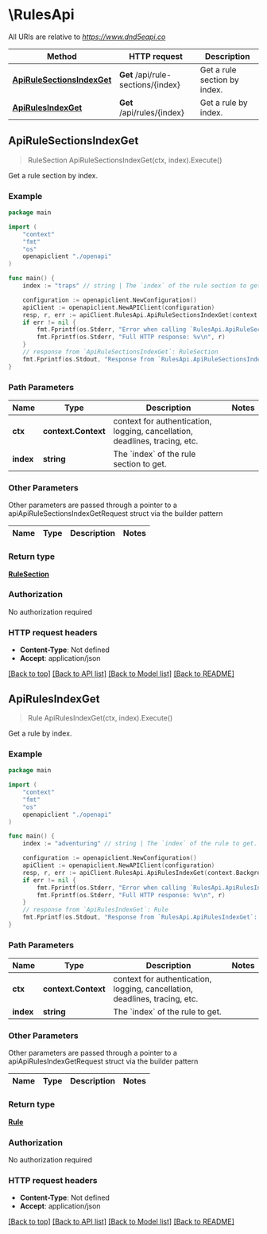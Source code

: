 # \RulesApi

All URIs are relative to *https://www.dnd5eapi.co*

Method | HTTP request | Description
------------- | ------------- | -------------
[**ApiRuleSectionsIndexGet**](RulesApi.md#ApiRuleSectionsIndexGet) | **Get** /api/rule-sections/{index} | Get a rule section by index.
[**ApiRulesIndexGet**](RulesApi.md#ApiRulesIndexGet) | **Get** /api/rules/{index} | Get a rule by index.



## ApiRuleSectionsIndexGet

> RuleSection ApiRuleSectionsIndexGet(ctx, index).Execute()

Get a rule section by index.



### Example

```go
package main

import (
    "context"
    "fmt"
    "os"
    openapiclient "./openapi"
)

func main() {
    index := "traps" // string | The `index` of the rule section to get. 

    configuration := openapiclient.NewConfiguration()
    apiClient := openapiclient.NewAPIClient(configuration)
    resp, r, err := apiClient.RulesApi.ApiRuleSectionsIndexGet(context.Background(), index).Execute()
    if err != nil {
        fmt.Fprintf(os.Stderr, "Error when calling `RulesApi.ApiRuleSectionsIndexGet``: %v\n", err)
        fmt.Fprintf(os.Stderr, "Full HTTP response: %v\n", r)
    }
    // response from `ApiRuleSectionsIndexGet`: RuleSection
    fmt.Fprintf(os.Stdout, "Response from `RulesApi.ApiRuleSectionsIndexGet`: %v\n", resp)
}
```

### Path Parameters


Name | Type | Description  | Notes
------------- | ------------- | ------------- | -------------
**ctx** | **context.Context** | context for authentication, logging, cancellation, deadlines, tracing, etc.
**index** | **string** | The &#x60;index&#x60; of the rule section to get.  | 

### Other Parameters

Other parameters are passed through a pointer to a apiApiRuleSectionsIndexGetRequest struct via the builder pattern


Name | Type | Description  | Notes
------------- | ------------- | ------------- | -------------


### Return type

[**RuleSection**](RuleSection.md)

### Authorization

No authorization required

### HTTP request headers

- **Content-Type**: Not defined
- **Accept**: application/json

[[Back to top]](#) [[Back to API list]](../README.md#documentation-for-api-endpoints)
[[Back to Model list]](../README.md#documentation-for-models)
[[Back to README]](../README.md)


## ApiRulesIndexGet

> Rule ApiRulesIndexGet(ctx, index).Execute()

Get a rule by index.



### Example

```go
package main

import (
    "context"
    "fmt"
    "os"
    openapiclient "./openapi"
)

func main() {
    index := "adventuring" // string | The `index` of the rule to get. 

    configuration := openapiclient.NewConfiguration()
    apiClient := openapiclient.NewAPIClient(configuration)
    resp, r, err := apiClient.RulesApi.ApiRulesIndexGet(context.Background(), index).Execute()
    if err != nil {
        fmt.Fprintf(os.Stderr, "Error when calling `RulesApi.ApiRulesIndexGet``: %v\n", err)
        fmt.Fprintf(os.Stderr, "Full HTTP response: %v\n", r)
    }
    // response from `ApiRulesIndexGet`: Rule
    fmt.Fprintf(os.Stdout, "Response from `RulesApi.ApiRulesIndexGet`: %v\n", resp)
}
```

### Path Parameters


Name | Type | Description  | Notes
------------- | ------------- | ------------- | -------------
**ctx** | **context.Context** | context for authentication, logging, cancellation, deadlines, tracing, etc.
**index** | **string** | The &#x60;index&#x60; of the rule to get.  | 

### Other Parameters

Other parameters are passed through a pointer to a apiApiRulesIndexGetRequest struct via the builder pattern


Name | Type | Description  | Notes
------------- | ------------- | ------------- | -------------


### Return type

[**Rule**](Rule.md)

### Authorization

No authorization required

### HTTP request headers

- **Content-Type**: Not defined
- **Accept**: application/json

[[Back to top]](#) [[Back to API list]](../README.md#documentation-for-api-endpoints)
[[Back to Model list]](../README.md#documentation-for-models)
[[Back to README]](../README.md)

